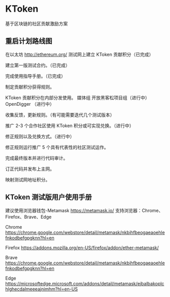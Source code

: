 # KToken
基于区块链的社区贡献激励方案

## 重启计划路线图
在以太坊 http://ethereum.org/ 测试网上建立 KToken 贡献积分（已完成）

建立第一版测试合约。（已完成）

完成使用指导手册。（已完成）

制定贡献积分获得规则。

KToken 贡献积分在内部分发使用。
媒体组
开放黑客松项目组（进行中）
OpenDigger （进行中）

收集反馈，更新规则。（有可能需要迭代几个测试版本）

推广 2-3 个合作社区使用 KToken 积分或可实现兑换。（进行中）

修正规则以及兑换方式。（进行中）

修正规则运行推广 5 个具有代表性的社区测试运作。

完成最终版本并进行代码审计。

订正代码并发布上主网。

映射测试网地址积分。


## KToken 测试版用户使用手册
建议使用浏览器钱包-Metamask
https://metamask.io/
支持浏览器：Chrome、Firefox、Brave、Edge

Chrome
https://chrome.google.com/webstore/detail/metamask/nkbihfbeogaeaoehlefnkodbefgpgknn?hl=en

Firefox
https://addons.mozilla.org/en-US/firefox/addon/ether-metamask/

Brave
https://chrome.google.com/webstore/detail/metamask/nkbihfbeogaeaoehlefnkodbefgpgknn?hl=en

Edge
https://microsoftedge.microsoft.com/addons/detail/metamask/ejbalbakoplchlghecdalmeeeajnimhm?hl=en-US
